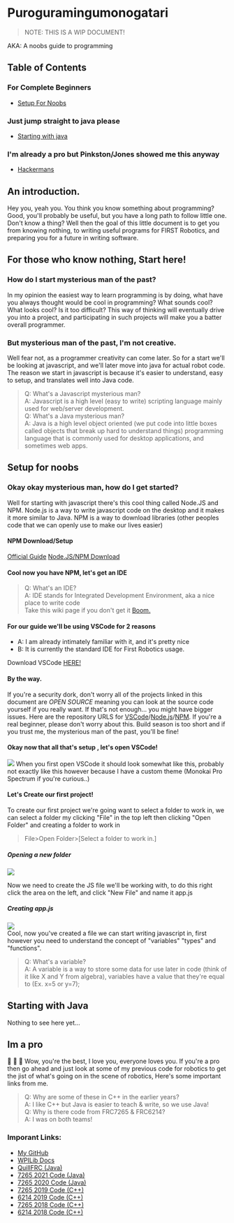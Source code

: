 #  Puroguramingumonogatari
>NOTE: THIS IS A WIP DOCUMENT!

AKA: A noobs guide to programming
## Table of Contents
### For Complete Beginners
- [Setup For Noobs](#setup-for-noobs)
### Just jump straight to java please
- [Starting with java](#starting-with-java)
### I'm already a pro but Pinkston/Jones  showed me this anyway
- [Hackermans](#im-a-pro)
## An introduction.
Hey you, yeah you. You think you know something about programming? Good, you'll probably be useful, but you have a long path to follow little one. Don't know a thing? Well then the goal of this little document is to get you from knowing nothing, to writing useful programs for FIRST Robotics, and preparing you for a future in writing software.
## For those who know nothing, Start here!
### How do I start mysterious man of the past?
In my opinion the easiest way to learn programming is by doing, what have you always thought would be cool in programming? What sounds cool? What looks cool? Is it too difficult? This way of thinking will eventually drive you into a project, and participating in such projects will make you a batter overall programmer.
### But mysterious man of the past, I'm not creative.
Well fear not, as a programmer creativity can come later. So for a start we'll be looking at javascript, and we'll later move into java for actual robot code. The reason we start in javascript is because it's easier to understand, easy to setup, and translates well into Java code.

>Q: What's a Javascript mysterious man?<br>
>A: Javascript is a high level (easy to write) scripting language mainly used for web/server development.<br>
>Q: What's a Java mysterious man?<br>
>A: Java is a high level object oriented (we put code into little boxes called objects that break up hard to understand things) programming language that is commonly used for desktop applications, and sometimes web apps.<br>
## Setup for noobs
### Okay okay mysterious man, how do I get started?
Well for starting with javascript there's this cool thing called Node.JS and NPM. Node.js is a way to write javascript code on the desktop and it makes it more similar to Java. NPM is a way to download libraries (other peoples code that we can openly use to make our lives easier)
#### NPM Download/Setup
[Official Guide](https://docs.npmjs.com/downloading-and-installing-node-js-and-npm)
[Node.JS/NPM Download ](https://nodejs.org/en/download/)
#### Cool now you have NPM, let's get an IDE
> Q: What's an IDE?<br>
> A: IDE stands for Integrated Development Environment, aka a nice place to write code<br>
> Take this wiki page if you don't get it [Boom.](https://en.wikipedia.org/wiki/Integrated_development_environment)
#### For our guide we'll be using VSCode for 2 reasons
* A: I am already intimately familiar with it, and it's pretty nice
* B: It is currently the standard IDE for First Robotics usage.

Download VSCode [HERE!](https://code.visualstudio.com/)
#### By the way.
If you're a security dork, don't worry all of the projects linked in this document are *OPEN SOURCE* meaning you can look at the source code yourself if you really want. If that's not enough... you might have bigger issues. Here are the repository URLS for [VSCode](https://github.com/microsoft/vscode)/[Node.js](https://github.com/nodejs/node)/[NPM](https://github.com/npm/cli).
If you're a real beginner, please don't worry about this. Build season is too short and if you trust me, the mysterious man of the past, you'll be fine!
#### Okay now that all that's setup , let's open VSCode!
![](./resources/vscode.png)
When you first open VSCode it should look somewhat like this, probably not exactly like this however because I have a custom theme (Monokai Pro Spectrum if you're curious..)
#### Let's Create our first project!
To create our first project we're going want to select a folder to work in, we can select a folder my clicking "File" in the top left then clicking "Open Folder" and creating a folder to work in
> File>Open Folder>[Select a folder to work in.]
##### Opening a new folder
![](./resources/vscode-open-project.gif)

Now we need to create the JS file we'll be working with, to do this right click the area on the left, and click "New File" and name it app.js
##### Creating app.js
![](./resources/vscode-new-file.gif)<br>
Cool, now you've created a file we can start writing javascript in, first however you need to understand the concept of "variables" "types" and "functions".
> Q: What's a variable?<br>
> A: A variable is a way to store some data for use later in code (think of it like X and Y from algebra), variables have a value that they're equal to (Ex. x=5 or y=7);
## Starting with Java
Nothing to see here yet...
## Im a pro
:clap: :clap: :clap: 
Wow, you're the best, I love you, everyone loves you. If you're a pro then go ahead and just look at some of my previous code for robotics to get the jist of what's going on in the scene of robotics, Here's some important links from me.
>Q: Why are some of these in C++ in the earlier years?<br>
>A: I like C++ but Java is easier to teach & write, so we use Java!<br>
>Q: Why is there code from FRC7265 & FRC6214?<br>
>A: I was on both teams!<br>
### Imporant Links:
* [My GitHub](https://github.com/QuillDev)
* [WPILib Docs](https://docs.wpilib.org/en/stable/)
* [QuillFRC (Java)](https://github.com/QuillDev/QuillFRC)
* [7265 2021 Code (Java)](https://github.com/QuillDev/FRC-2021)
* [7265 2020 Code (Java)](https://github.com/QuillDev/FRC-2020-Code-Release)
* [7265 2019 Code (C++)](https://github.com/QuillDev/SkeleThor)
* [6214 2019 Code (C++)](https://github.com/6214frc/Wrench)
* [7265 2018 Code (C++)](https://github.com/QuillDev/FIRST-Power-UP-2018)
* [6214 2018 Code (C++)](https://github.com/6214frc/20186214)

